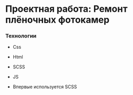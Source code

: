 # Проектная работа: Ремонт плёночных фотокамер

### Технологии

- Css
- Html
- SCSS
- JS

- Впервые используется SCSS
